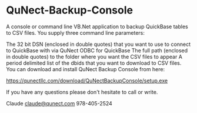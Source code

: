 # QuNect-Backup-Console
A console or command line VB.Net application to backup QuickBase tables to CSV files.
You supply three command line parameters:

The 32 bit DSN  (enclosed in double quotes) that you want to use to connect to QuickBase with via QuNect ODBC for QuickBase 
The full path (enclosed in double quotes) to the folder where you want the CSV files to appear 
A period delimited list of the dbids that you want to download to CSV files.
You can download and install QuNect Backup Console from here:

https://qunectllc.com/download/QuNectBackupConsole/setup.exe

If you have any questions please don't hesitate to call or write.

Claude
claude@qunect.com
978-405-2524
